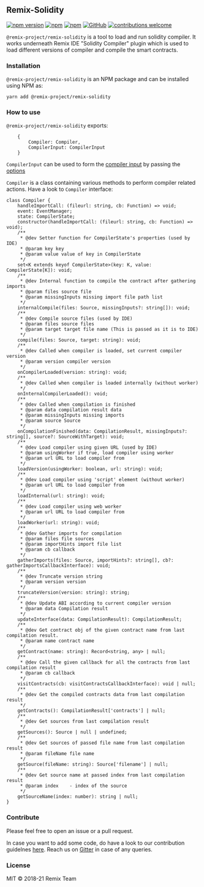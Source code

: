 ## Remix-Solidity
[![npm version](https://badge.fury.io/js/%40remix-project%2Fremix-solidity.svg)](https://www.npmjs.com/package/@remix-project/remix-solidity)
[![npm](https://img.shields.io/npm/dt/@remix-project/remix-solidity.svg?label=Total%20Downloads)](https://www.npmjs.com/package/@remix-project/remix-solidity)
[![npm](https://img.shields.io/npm/dw/@remix-project/remix-solidity.svg)](https://www.npmjs.com/package/@remix-project/remix-solidity)
[![GitHub](https://img.shields.io/github/license/mashape/apistatus.svg)](https://github.com/ethereum/remix-project/tree/master/libs/remix-solidity)
[![contributions welcome](https://img.shields.io/badge/contributions-welcome-brightgreen.svg?style=flat)](https://github.com/ethereum/remix-project/issues)


`@remix-project/remix-solidity` is a tool to load and run solidity compiler. It works underneath Remix IDE  "Solidity Compiler" plugin which is used to load different versions of compiler and compile the smart contracts. 

### Installation

`@remix-project/remix-solidity` is an NPM package and can be installed using NPM as:

`yarn add @remix-project/remix-solidity`

### How to use

`@remix-project/remix-solidity` exports:
```
    {
        Compiler: Compiler,
        CompilerInput: CompilerInput
    }
```
`CompilerInput` can be used to form the [compiler input](https://github.com/ethereum/remix-project/blob/master/libs/remix-solidity/src/compiler/types.ts#L1) by passing the [options](https://github.com/ethereum/remix-project/blob/master/libs/remix-solidity/src/compiler/types.ts#L144)

`Compiler` is a class containing various methods to perform compiler related actions. Have a look to `Compiler` interface:

```
class Compiler {
    handleImportCall: (fileurl: string, cb: Function) => void;
    event: EventManager;
    state: CompilerState;
    constructor(handleImportCall: (fileurl: string, cb: Function) => void);
    /**
     * @dev Setter function for CompilerState's properties (used by IDE)
     * @param key key
     * @param value value of key in CompilerState
     */
    set<K extends keyof CompilerState>(key: K, value: CompilerState[K]): void;
    /**
     * @dev Internal function to compile the contract after gathering imports
     * @param files source file
     * @param missingInputs missing import file path list
     */
    internalCompile(files: Source, missingInputs?: string[]): void;
    /**
     * @dev Compile source files (used by IDE)
     * @param files source files
     * @param target target file name (This is passed as it is to IDE)
     */
    compile(files: Source, target: string): void;
    /**
     * @dev Called when compiler is loaded, set current compiler version
     * @param version compiler version
     */
    onCompilerLoaded(version: string): void;
    /**
     * @dev Called when compiler is loaded internally (without worker)
     */
    onInternalCompilerLoaded(): void;
    /**
     * @dev Called when compilation is finished
     * @param data compilation result data
     * @param missingInputs missing imports
     * @param source Source
     */
    onCompilationFinished(data: CompilationResult, missingInputs?: string[], source?: SourceWithTarget): void;
    /**
     * @dev Load compiler using given URL (used by IDE)
     * @param usingWorker if true, load compiler using worker
     * @param url URL to load compiler from
     */
    loadVersion(usingWorker: boolean, url: string): void;
    /**
     * @dev Load compiler using 'script' element (without worker)
     * @param url URL to load compiler from
     */
    loadInternal(url: string): void;
    /**
     * @dev Load compiler using web worker
     * @param url URL to load compiler from
     */
    loadWorker(url: string): void;
    /**
     * @dev Gather imports for compilation
     * @param files file sources
     * @param importHints import file list
     * @param cb callback
     */
    gatherImports(files: Source, importHints?: string[], cb?: gatherImportsCallbackInterface): void;
    /**
     * @dev Truncate version string
     * @param version version
     */
    truncateVersion(version: string): string;
    /**
     * @dev Update ABI according to current compiler version
     * @param data Compilation result
     */
    updateInterface(data: CompilationResult): CompilationResult;
    /**
     * @dev Get contract obj of the given contract name from last compilation result.
     * @param name contract name
     */
    getContract(name: string): Record<string, any> | null;
    /**
     * @dev Call the given callback for all the contracts from last compilation result
     * @param cb callback
     */
    visitContracts(cb: visitContractsCallbackInterface): void | null;
    /**
     * @dev Get the compiled contracts data from last compilation result
     */
    getContracts(): CompilationResult['contracts'] | null;
    /**
     * @dev Get sources from last compilation result
     */
    getSources(): Source | null | undefined;
    /**
     * @dev Get sources of passed file name from last compilation result
     * @param fileName file name
     */
    getSource(fileName: string): Source['filename'] | null;
    /**
     * @dev Get source name at passed index from last compilation result
     * @param index    - index of the source
     */
    getSourceName(index: number): string | null;
}
```

### Contribute

Please feel free to open an issue or a pull request. 

In case you want to add some code, do have a look to our contribution guidelnes [here](https://github.com/ethereum/remix-project/blob/master/CONTRIBUTING.md). Reach us on [Gitter](https://gitter.im/ethereum/remix) in case of any queries.   

### License
MIT © 2018-21 Remix Team
